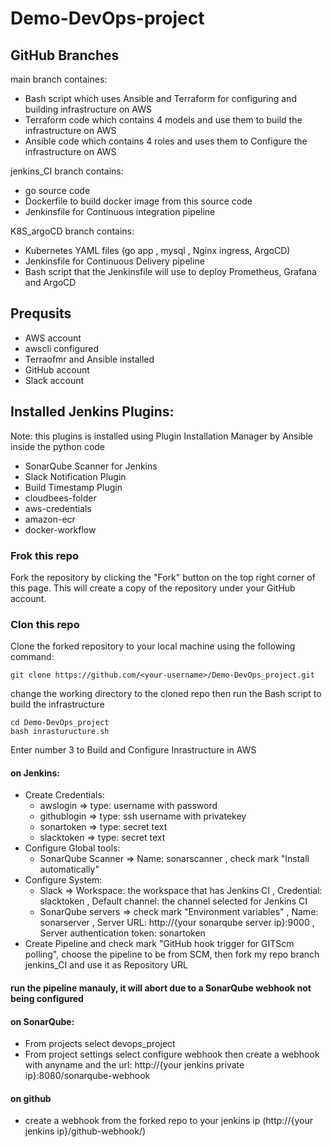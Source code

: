 # Demo-DevOps-project

## GitHub Branches

main branch containes:

- Bash script which uses Ansible and Terraform for configuring and building infrastructure on AWS
- Terraform code which contains 4 models and use them to build the infrastructure on AWS
- Ansible code which contains 4 roles and uses them to Configure the infrastructure on AWS

jenkins_CI branch contains:

- go source code
- Dockerfile to build docker image from this source code
- Jenkinsfile for Continuous integration pipeline

K8S_argoCD branch contains:

- Kubernetes YAML files (go app , mysql , Nginx ingress, ArgoCD)
- Jenkinsfile for Continuous Delivery pipeline
- Bash script that the Jenkinsfile will use to deploy Prometheus, Grafana and ArgoCD

## Prequsits

- AWS account
- awscli configured
- Terraofmr and Ansible installed
- GitHub account
- Slack account

## Installed Jenkins Plugins:

Note: this plugins is installed using Plugin Installation Manager by Ansible inside the python code

- SonarQube Scanner for Jenkins
- Slack Notification Plugin
- Build Timestamp Plugin
- cloudbees-folder
- aws-credentials
- amazon-ecr
- docker-workflow

### Frok this repo

Fork the repository by clicking the "Fork" button on the top right corner of this page. This will create a copy of the repository under your GitHub account.

### Clon this repo

Clone the forked repository to your local machine using the following command:

```
git clone https://github.com/<your-username>/Demo-DevOps_project.git
```

change the working directory to the cloned repo then run the Bash script to build the infrastructure

```
cd Demo-DevOps_project
bash inrasturucture.sh
```

Enter number 3 to Build and Configure Inrastructure in AWS

#### on Jenkins:

- Create Credentials:
  - awslogin => type: username with password
  - githublogin => type: ssh username with privatekey
  - sonartoken => type: secret text
  - slacktoken => type: secret text
- Configure Global tools:
  - SonarQube Scanner => Name: sonarscanner , check mark "Install automatically"
- Configure System:
  - Slack => Workspace: the workspace that has Jenkins CI , Credential: slacktoken , Default channel: the channel selected for Jenkins CI
  - SonarQube servers => check mark "Environment variables" , Name: sonarserver , Server URL: http://{your sonarqube server ip}:9000 , Server authentication token: sonartoken
- Create Pipeline and check mark "GitHub hook trigger for GITScm polling", choose the pipeline to be from SCM, then fork my repo branch jenkins_CI and use it as Repository URL

#### run the pipeline manauly, it will abort due to a SonarQube webhook not being configured

#### on SonarQube:

- From projects select devops_project
- From project settings select configure webhook then create a webhook with anyname and the url: http://{your jenkins private ip}:8080/sonarqube-webhook

#### on github

- create a webhook from the forked repo to your jenkins ip (http://{your jenkins ip}/github-webhook/)
